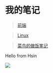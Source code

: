 # 我的笔记

> [前端](/笔记/前端/CommonJs和ES.md)

> [Linux](/笔记/Linux/常用指令.md)

> [菜鸟的做饭笔记](/做饭/饭.md)

Hello from Hsin

![](_static/bg.png)
